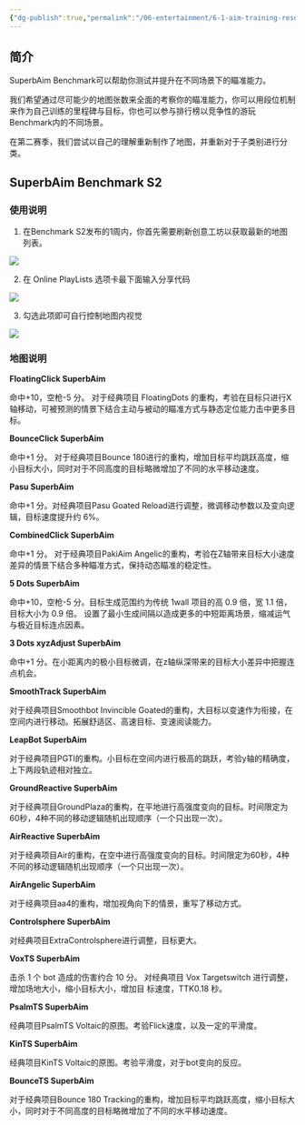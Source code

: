 ```yaml
---
{"dg-publish":true,"permalink":"/06-entertainment/6-1-aim-training-resources/superb-aim/superb-aim-benchmark/","tags":["Aim_Resources","SuperbAim"],"noteIcon":""}
---
```



## 简介

SuperbAim Benchmark可以帮助你测试并提升在不同场景下的瞄准能力。

我们希望通过尽可能少的地图张数来全面的考察你的瞄准能力，你可以用段位机制来作为自己训练的里程碑与目标，你也可以参与排行榜以竞争性的游玩Benchmark内的不同场景。

在第二赛季，我们尝试以自己的理解重新制作了地图，并重新对于子类别进行分类。

## SuperbAim Benchmark S2

### 使用说明

1. 在Benchmark S2发布的1周内，你首先需要刷新创意工坊以获取最新的地图列表。                

![](https://i0.hdslb.com/bfs/article/438a6c4981c1ef2a5f2b1901e68117793b725c50.png@1256w_288h_!web-article-pic.avif)

2. 在 Online PlayLists 选项卡最下面输入分享代码                

![](https://i0.hdslb.com/bfs/article/728f475a99c73f4b44187430be2a9e30ebfc4b16.png@1256w_1768h_!web-article-pic.avif)

3. 勾选此项即可自行控制地图内视觉                

![](https://i0.hdslb.com/bfs/article/e4e739c41bda668f11676df915095a97d0757341.png@1256w_850h_!web-article-pic.avif)

### 地图说明

**FloatingClick SuperbAim**

命中+10，空枪-5 分。 对于经典项目 FloatingDots 的重构，考验在目标只进行X轴移动，可被预测的情景下结合主动与被动的瞄准方式与静态定位能力击中更多目标。

**BounceClick SuperbAim**

命中+1 分。 对于经典项目Bounce 180进行的重构，增加目标平均跳跃高度，缩小目标大小，同时对于不同高度的目标略微增加了不同的水平移动速度。

**Pasu SuperbAim**

命中+1 分。对经典项目Pasu Goated Reload进行调整，微调移动参数以及变向逻辑，目标速度提升约 6%。

**CombinedClick SuperbAim**

命中+1 分。 对于经典项目PakiAim Angelic的重构，考验在Z轴带来目标大小速度差异的情景下结合多种瞄准方式，保持动态瞄准的稳定性。

**5 Dots SuperbAim**

命中+10，空枪-5 分。目标生成范围约为传统 1wall 项目的高 0.9 倍，宽 1.1 倍，目标大小为 0.9 倍。 设置了最小生成间隔以造成更多的中短距离场景，缩减运气与极近目标连点因素。

**3 Dots xyzAdjust SuperbAim**

命中+1 分。在小距离内的极小目标微调，在z轴纵深带来的目标大小差异中把握连点机会。

**SmoothTrack SuperbAim**

对于经典项目Smoothbot Invincible Goated的重构，大目标以变速作为衔接，在空间内进行移动。拓展舒适区、高速目标、变速阅读能力。

**LeapBot SuperbAim**

对于经典项目PGTI的重构。小目标在空间内进行极高的跳跃，考验y轴的精确度，上下两段轨迹相对独立。

**GroundReactive SuperbAim**

对于经典项目GroundPlaza的重构，在平地进行高强度变向的目标。时间限定为60秒，4种不同的移动逻辑随机出现顺序（一个只出现一次）。

**AirReactive SuperbAim**

对于经典项目Air的重构，在空中进行高强度变向的目标。时间限定为60秒，4种不同的移动逻辑随机出现顺序（一个只出现一次）。

**AirAngelic SuperbAim**

对于经典项目aa4的重构，增加视角向下的情景，重写了移动方式。

**Controlsphere SuperbAim**

对经典项目ExtraControlsphere进行调整，目标更大。

**VoxTS SuperbAim**

击杀 1 个 bot 造成的伤害约合 10 分。 对经典项目 Vox Targetswitch 进行调整，增加场地大小，缩小目标大小，增加目 标速度，TTK0.18 秒。

**PsalmTS SuperbAim**

经典项目PsalmTS Voltaic的原图。考验Flick速度，以及一定的平滑度。

**KinTS SuperbAim**

经典项目KinTS Voltaic的原图。考验平滑度，对于bot变向的反应。

**BounceTS SuperbAim**

对于经典项目Bounce 180 Tracking的重构，增加目标平均跳跃高度，缩小目标大小，同时对于不同高度的目标略微增加了不同的水平移动速度。